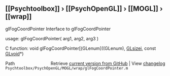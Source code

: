 ## [[Psychtoolbox]] &#8250; [[PsychOpenGL]] &#8250; [[MOGL]] &#8250; [[wrap]]

glFogCoordPointer  Interface to glFogCoordPointer  
  
usage:  glFogCoordPointer( arg1, arg2, arg3 )  
  
C function:  void glFogCoordPointer[(GLenum]((GLenum), [GLsizei](GLsizei), const [GLvoid](GLvoid)\*)  




<div class="code_header" style="text-align:right;">
  <span style="float:left;">Path&nbsp;&nbsp;</span> <span class="counter">Retrieve <a href=
  "https://raw.github.com/Psychtoolbox-3/Psychtoolbox-3/beta/Psychtoolbox/PsychOpenGL/MOGL/wrap/glFogCoordPointer.m">current version from GitHub</a> | View <a href=
  "https://github.com/Psychtoolbox-3/Psychtoolbox-3/commits/beta/Psychtoolbox/PsychOpenGL/MOGL/wrap/glFogCoordPointer.m">changelog</a></span>
</div>
<div class="code">
  <code>Psychtoolbox/PsychOpenGL/MOGL/wrap/glFogCoordPointer.m</code>
</div>

